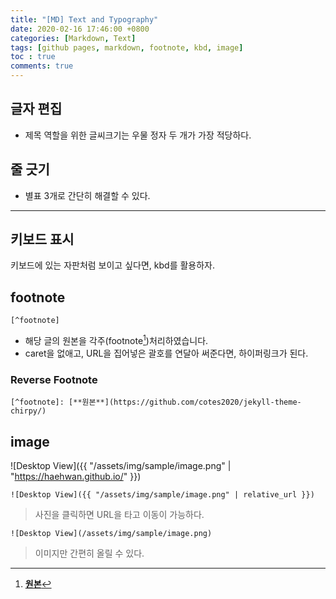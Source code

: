 ```yaml
---
title: "[MD] Text and Typography"
date: 2020-02-16 17:46:00 +0800
categories: [Markdown, Text]
tags: [github pages, markdown, footnote, kbd, image]
toc : true
comments: true
---
```



## 글자 편집
+ 제목 역할을 위한 글씨크기는 우물 정자 두 개가 가장 적당하다.


## 줄 긋기
 + 별표 3개로 간단히 해결할 수 있다.  

***


## 키보드 표시
<kbd>키보드</kbd>에 있는 자판처럼 보이고 싶다면, kbd를 활용하자.


## footnote
```
[^footnote]
```
+ 해당 글의 원본을 각주(footnote[^footnote])처리하였습니다.
+ caret을 없애고, URL을 집어넣은 괄호를 연달아 써준다면, 하이퍼링크가 된다.

### Reverse Footnote
[^footnote]: [**원본**](https://github.com/cotes2020/jekyll-theme-chirpy/)  

```
[^footnote]: [**원본**](https://github.com/cotes2020/jekyll-theme-chirpy/)  
```


## image

![Desktop View]({{ "/assets/img/sample/image.png" | "https://haehwan.github.io/" }})

```
![Desktop View]({{ "/assets/img/sample/image.png" | relative_url }})
```
> 사진을 클릭하면 URL을 타고 이동이 가능하다.  

```
![Desktop View](/assets/img/sample/image.png)
```
> 이미지만 간편히 올릴 수 있다.  
